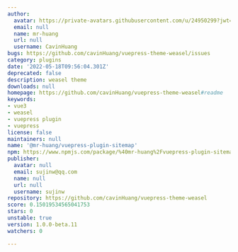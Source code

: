 ```yaml
---
author:
  avatar: https://private-avatars.githubusercontent.com/u/24950299?jwt=eyJhbGciOiJIUzI1NiIsInR5cCI6IkpXVCJ9.eyJpc3MiOiJnaXRodWIuY29tIiwiYXVkIjoicmF3LmdpdGh1YnVzZXJjb250ZW50LmNvbSIsImtleSI6ImtleTEiLCJleHAiOjE3MzQ2NTU0NDAsIm5iZiI6MTczNDY1NDI0MCwicGF0aCI6Ii91LzI0OTUwMjk5In0.VI7Iw0ldYifxR5FhhKjHTuiw99ar5YPbakyNnBkFsaw&v=4
  email: null
  name: mr-huang
  url: null
  username: CavinHuang
bugs: https://github.com/cavinHuang/vuepress-theme-weasel/issues
category: plugins
date: '2022-05-18T09:56:04.301Z'
deprecated: false
description: weasel theme
downloads: null
homepage: https://github.com/cavinHuang/vuepress-theme-weasel#readme
keywords:
- vue3
- weasel
- vuepress plugin
- vuepress
license: false
maintainers: null
name: '@mr-huang/vuepress-plugin-sitemap'
npm: https://www.npmjs.com/package/%40mr-huang%2Fvuepress-plugin-sitemap
publisher:
  avatar: null
  email: sujinw@qq.com
  name: null
  url: null
  username: sujinw
repository: https://github.com/cavinHuang/vuepress-theme-weasel
score: 0.15019534565041753
stars: 0
unstable: true
version: 1.0.0-beta.11
watchers: 0

---
```


